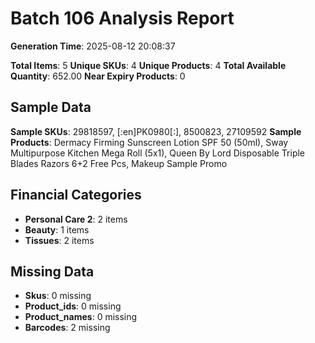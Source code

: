 # Batch 106 Analysis Report

**Generation Time**: 2025-08-12 20:08:37

**Total Items**: 5
**Unique SKUs**: 4
**Unique Products**: 4
**Total Available Quantity**: 652.00
**Near Expiry Products**: 0

## Sample Data
**Sample SKUs**: 29818597, [:en]PK0980[:], 8500823, 27109592
**Sample Products**: Dermacy Firming Sunscreen Lotion SPF 50 (50ml), Sway Multipurpose Kitchen Mega Roll (5x1), Queen By Lord Disposable Triple Blades Razors 6+2 Free Pcs, Makeup Sample Promo

## Financial Categories
- **Personal Care 2**: 2 items
- **Beauty**: 1 items
- **Tissues**: 2 items

## Missing Data
- **Skus**: 0 missing
- **Product_ids**: 0 missing
- **Product_names**: 0 missing
- **Barcodes**: 2 missing
